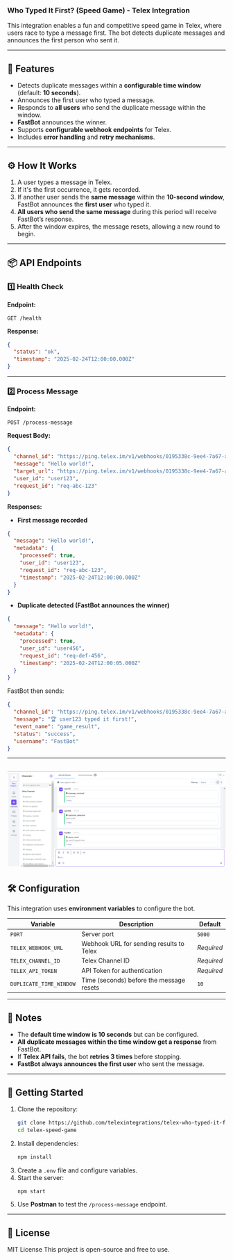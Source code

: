 ### **Who Typed It First? (Speed Game) - Telex Integration**

This integration enables a fun and competitive speed game in Telex, where users race to type a message first. The bot detects duplicate messages and announces the first person who sent it.

---

## **🚀 Features**
- Detects duplicate messages within a **configurable time window** (default: **10 seconds**).
- Announces the first user who typed a message.
- Responds to **all users** who send the duplicate message within the window.
- **FastBot** announces the winner.
- Supports **configurable webhook endpoints** for Telex.
- Includes **error handling** and **retry mechanisms**.

---

## **⚙️ How It Works**
1. A user types a message in Telex.
2. If it's the first occurrence, it gets recorded.
3. If another user sends the **same message** within the **10-second window**, FastBot announces the **first user** who typed it.
4. **All users who send the same message** during this period will receive FastBot’s response.
5. After the window expires, the message resets, allowing a new round to begin.

---

## **📦 API Endpoints**
### **1️⃣ Health Check**
**Endpoint:**
```http
GET /health
```
**Response:**
```json
{
  "status": "ok",
  "timestamp": "2025-02-24T12:00:00.000Z"
}
```

---

### **2️⃣ Process Message**
**Endpoint:**
```http
POST /process-message
```
**Request Body:**
```json
{
  "channel_id": "https://ping.telex.im/v1/webhooks/0195338c-9ee4-7a67-a2d5-4673dbf0cc22",
  "message": "Hello world!",
  "target_url": "https://ping.telex.im/v1/webhooks/0195338c-9ee4-7a67-a2d5-4673dbf0cc22",
  "user_id": "user123",
  "request_id": "req-abc-123"
}
```
**Responses:**
- **First message recorded**
```json
{
  "message": "Hello world!",
  "metadata": {
    "processed": true,
    "user_id": "user123",
    "request_id": "req-abc-123",
    "timestamp": "2025-02-24T12:00:00.000Z"
  }
}
```
- **Duplicate detected (FastBot announces the winner)**
```json
{
  "message": "Hello world!",
  "metadata": {
    "processed": true,
    "user_id": "user456",
    "request_id": "req-def-456",
    "timestamp": "2025-02-24T12:00:05.000Z"
  }
}
```
FastBot then sends:
```json
{
  "channel_id": "https://ping.telex.im/v1/webhooks/0195338c-9ee4-7a67-a2d5-4673dbf0cc22",
  "message": "🏆 user123 typed it first!",
  "event_name": "game_result",
  "status": "success",
  "username": "FastBot"
}
```

---
![Telex Screenshot](assets/image.png)
---

## **🛠️ Configuration**
This integration uses **environment variables** to configure the bot.

| Variable | Description | Default |
|----------|------------|---------|
| `PORT` | Server port | `5000` |
| `TELEX_WEBHOOK_URL` | Webhook URL for sending results to Telex | _Required_ |
| `TELEX_CHANNEL_ID` | Telex Channel ID | _Required_ |
| `TELEX_API_TOKEN` | API Token for authentication | _Required_ |
| `DUPLICATE_TIME_WINDOW` | Time (seconds) before the message resets | `10` |

---

## **📝 Notes**
- The **default time window is 10 seconds** but can be configured.
- **All duplicate messages within the time window get a response** from FastBot.
- If **Telex API fails**, the bot **retries 3 times** before stopping.
- **FastBot always announces the first user** who sent the message.

---

## **🚀 Getting Started**
1. Clone the repository:
   ```sh
   git clone https://github.com/telexintegrations/telex-who-typed-it-first.git
   cd telex-speed-game
   ```
2. Install dependencies:
   ```sh
   npm install
   ```
3. Create a `.env` file and configure variables.
4. Start the server:
   ```sh
   npm start
   ```
5. Use **Postman**  to test the `/process-message` endpoint.

---

## **📜 License**
MIT License
This project is open-source and free to use.
